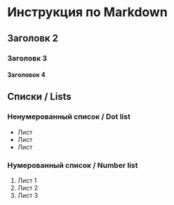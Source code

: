 # Инструкция по Markdown

## Заголовк 2
### Заголовк 3
#### Заголовок 4


## Списки / Lists
### Ненумерованный список / Dot list
* Лист
* Лист
* Лист
### Нумерованный список / Number list
1. Лист 1
2. Лист 2
3. Лист 3

